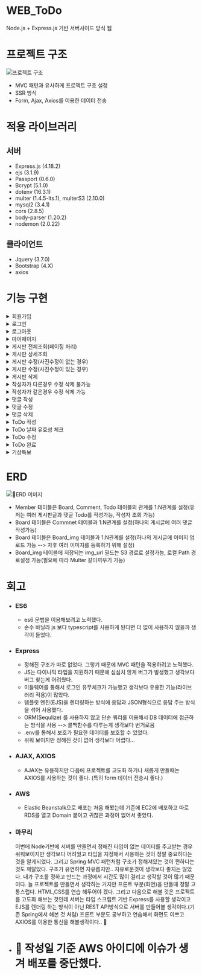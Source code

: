 # WEB_ToDo
Node.js + Express.js 기반 서버사이드 방식 웹

# 프로젝트 구조
<img alt="프로젝트 구조" src="https://velog.velcdn.com/images/dzpro0327/post/b68acb53-250d-4695-a31e-c815ac8ce75a/image.png">

- MVC 패턴과 유사하게 프로젝트 구조 설정
- SSR 방식
- Form, Ajax, Axios를 이용한 데이터 전송

# 적용 라이브러리
## 서버
- Express.js (4.18.2)
- ejs (3.1.9)
- Passport (0.6.0)
- Bcrypt (5.1.0)
- dotenv (16.3.1)
- multer (1.4.5-lts.1), multerS3 (2.10.0) 
- mysql2 (3.4.1)
- cors (2.8.5)
- body-parser (1.20.2)
- nodemon (2.0.22)

## 클라이언트
- Jquery (3.7.0)
- Bootstrap (4.X)
- axios

# 기능 구현
<details>
<summary>회원가입</summary>
<div markdown="1">
<img alt="회원가입" src="https://velog.velcdn.com/images/dzpro0327/post/e14b8e94-eb93-4f15-94cf-c287e832c5cf/image.gif">
</div>
</details>

<details>
<summary>로그인</summary>
<div markdown="1">
<img alt="로그인" src="https://velog.velcdn.com/images/dzpro0327/post/916f9e6b-5ba9-4d0c-a906-c4193b0ec5f8/image.gif">
</div>
</details>

<details>
<summary>로그아웃</summary>
<div markdown="1">
<img alt="로그아웃" src="https://velog.velcdn.com/images/dzpro0327/post/5c964fe6-af12-4578-b050-eaf6784d24ec/image.gif">
</div>
</details>

<details>
<summary>마이페이지</summary>
<div markdown="1">
<img alt="마이페이지" src="https://velog.velcdn.com/images/dzpro0327/post/65c26fb3-0e07-431f-997d-246d1693072e/image.gif">
</div>
</details>

<details>
<summary>게시판 전체조회(페이징 처리)</summary>
<div markdown="1">
<img alt="게시판 조회(전체)" src="https://velog.velcdn.com/images/dzpro0327/post/6777db32-2363-481a-9af3-0895bc0dc6e4/image.gif">
</div>
</details>

<details>
<summary>게시판 상세조회</summary>
<div markdown="1">
<img alt="게시판 상세조회" src="https://velog.velcdn.com/images/dzpro0327/post/0ba7dd45-e00e-4549-8c83-720e751ade76/image.gif">
</div>
</details>

<details>
<summary>게시판 수정(사진수정이 없는 경우)</summary>
<div markdown="1">
<img alt="게시판 수정(사진수정이 없는 경우)" src="https://velog.velcdn.com/images/dzpro0327/post/2a7f489d-1353-4157-b743-7c34ee89cb39/image.gif">
</div>
</details>

<details>
<summary>게시판 수정(사진수정이 있는 경우)</summary>
<div markdown="1">
<img alt="게시판 수정(사진수정이 있는 경우)" src="https://velog.velcdn.com/images/dzpro0327/post/3d5f1a8d-edcd-4823-a9bd-848861bf3dc7/image.gif">
</div>
  
</details>
<details>
<summary>게시판 삭제</summary>
<div markdown="1">
<img alt="게시판 삭제" src="https://velog.velcdn.com/images/dzpro0327/post/ec85629e-305c-4cf0-b38f-aaa57042cdfd/image.gif">
</div>
</details>

<details>
<summary>작성자가 다른경우 수정 삭제 불가능</summary>
<div markdown="1">
<img alt="작성자가 다른경우 수정 삭제 불가능" src="https://velog.velcdn.com/images/dzpro0327/post/a1ee842d-ec59-4b59-83ba-fe0d89000875/image.gif">
</div>
</details>

<details>
<summary>작성자가 같은경우 수정 삭제 가능</summary>
<div markdown="1">
<img alt="작성자가 같은경우 수정 삭제 가능" src="https://velog.velcdn.com/images/dzpro0327/post/0bd791f5-b1c4-436b-924f-5c998a2d44e1/image.gif">
</div>
</details>

<details>
<summary>댓글 작성</summary>
<div markdown="1">
<img alt="댓글 작성" src="https://velog.velcdn.com/images/dzpro0327/post/5407b9eb-a79f-4877-8ac4-874f8c0c0956/image.gif">
</div>
</details>

<details>
<summary>댓글 수정</summary>
<div markdown="1">
<img alt="댓글 수정" src="https://velog.velcdn.com/images/dzpro0327/post/8cfd4c62-bdfc-44be-9c2a-935e5c20526c/image.gif">
</div>
</details>

<details>
<summary>댓글 삭제</summary>
<div markdown="1">
<img alt="댓글 삭제" src="https://velog.velcdn.com/images/dzpro0327/post/f6e1a13c-e932-43f0-b422-42a0d78bf7e8/image.gif">
</div>
</details>

<details>
<summary>ToDo 작성</summary>
<div markdown="1">
<img alt="ToDo 작성" src="https://velog.velcdn.com/images/dzpro0327/post/051e99f0-4551-4f7d-b8af-ba62c2588e6e/image.gif">
</div>
</details>

<details>
<summary>ToDo 날짜 유효성 체크</summary>
<div markdown="1">
<img alt="ToDo 날짜 유효성 체크" src="https://velog.velcdn.com/images/dzpro0327/post/d9141f72-2a9f-4aa5-b8d7-a251dba021c2/image.gif">
</div>
</details>

<details>
<summary>ToDo 수정</summary>
<div markdown="1">
<img alt="ToDo 수정" src="https://velog.velcdn.com/images/dzpro0327/post/27eac0c1-8772-454f-8c86-8c4c09d90826/image.gif">
</div>
</details>

<details>
<summary>ToDo 완료</summary>
<div markdown="1">
<img alt="ToDo 완료" src="https://velog.velcdn.com/images/dzpro0327/post/55ac5167-4189-4210-b1e4-341dfe694734/image.gif">
</div>
</details>

<details>
<summary>기상특보</summary>
<div markdown="1">
<img alt="기상특보" src="https://velog.velcdn.com/images/dzpro0327/post/163a55b9-c73e-4738-96ed-3a873581ab65/image.gif">
</div>
</details>


# ERD
<img alt="ERD 이미지" src="https://velog.velcdn.com/images/dzpro0327/post/6e3922ab-1246-4b85-928b-2d634b086a80/image.png">

- Member 테이블은 Board, Comment, Todo 테이블의 관계를 1:N관계를 설정(유저는 여러 게시판글과 댓글 Todo를 작성가능, 작성자 조회 가능)
- Board 테이블은 Commnet 테이블과 1:N관계를 설정(하나의 게시글에 여러 댓글 작성가능)
- Board 테이블은 Board_img 테이블과 1:N관계를 설정(하나의 게시글에 이미지 업로드 가능 --> 차후 여러 이미지를 등록하기 위해 설정)
- Board_img 테이블에 저장되는 img_url 필드는 S3 경로로 설정가능, 로컬 Path 경로설정 가능(필요에 따라 Multer 갈아끼우기 가능)


# 회고

- ### ES6
  - es6 문법을 이용해보려고 노력했다.
  - 순수 바닐라 js 보다 typescript를 사용하게 된다면 더 많이 사용하지 않을까 생각이 들었다.

- ### Express
  - 정해진 구조가 따로 없었다. 그렇기 때문에 MVC 패턴을 적용하려고 노력했다.
  - JS는 다이나믹 타입을 지원하기 때문에 심심치 않게 버그가 발생했고 생각보다 버그 찾는게 어려웠다.
  - 미들웨어를 통해서 로그인 유무체크가 가능했고 생각보다 유용한 기능(라이브러리 적용)이 많았다.
  - 템플릿 엔진(EJS)을 렌더링하는 방식에 응답과 JSON형식으로 응답 주는 방식을 섞어 사용했다.
  - ORM(Sequlize) 를 사용하지 않고 단순 쿼리를 이용해서 DB 데이터에 접근하는 방식을 사용 --> 콜백함수를 다루는게 생각보다 번거로움
  - .env를 통해서 보호가 필요한 데이터를 보호할 수 있었다.
  - 쉬워 보이지만 정해진 것이 없어 생각보다 어렵다...

- ### AJAX, AXIOS
  - AJAX는 유용하지만 다음에 프로젝트를 고도화 하거나 새롭게 만들때는 AXIOS를 사용하는 것이 좋다. (특히 form 데이터 전송시 좋다.)

- ### AWS
  - Elastic Beanstalk으로 배포는 처음 해봤는데 기존에 EC2에 배포하고 따로 RDS를 열고 Domain 붙이고 귀찮은 과정이 없어서 좋았다.

- ### 마무리
  이번에 Node기반에 서버를 만들면서 정해진 타입이 없는 데이터를 주고받는 경우 쉬워보이지만 생각보다 어려웠고 타입을 지정해서 사용하는 것이 정말 중요하다는 것을 알게되었다.
  그리고 Spring MVC 패턴처럼 구조가 정해져있는 것이 편하다는 것도 깨달았다. 구조가 유연하면 자유롭지만.. 자유로운것이 생각보다 좋지는 않았다. 내가 구조를 정하고 만드는 과정에서 시간도 많이 걸리고 생각할 것이 많기 때문이다.
  늘 프로젝트를 만들면서 생각하는 거지만 프론트 부분(화면)을 만들때 정말 고통스럽다. HTML,CSS를 연습 해두어야 겠다.
  그리고 다음으로 해볼 것은 프로젝트를 고도화 해보는 것인데 서버는 타입 스크립트 기반 Express를 사용할 생각이고 EJS를 렌더링 하는 방식이 아닌 REST API방식으로 서버를 만들어볼 생각이다.(기존 Spring에서 해본 것 처럼)
  프론트 부분도 공부하고 연습해서 화면도 이쁘고 AXIOS를 이용한 통신을 해볼생각이다.. 🙂

- # 🚨 작성일 기준 AWS 아이디에 이슈가 생겨 배포를 중단했다. 
  
